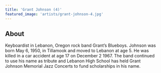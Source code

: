 ```yaml
---
title: 'Grant Johnson (4)'
featured_image: 'artists/grant-johnson-4.jpg'
---
```


## About

Keyboardist in Lebanon, Oregon rock band Grant’s Blueboys. Johnson was born May 6, 1950, in Tillamook and moved to Lebanon at age 5. He was killed in a car accident at age 17 on December 2 1967. The band continued to use his name as tribute and Lebanon High School has held Grant Johnson Memorial Jazz Concerts to fund scholarships in his name.

